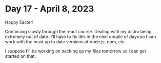 # Day 17 - April 8, 2023

Happy Easter!

Continuing slowly through the react course. Dealing with my distro being extremely out of date. I'll have to fix this in the next couple of days so I can work with the most up to date versions of node.js, npm, etc.

I suppose I'll be working on backing up my files tomorrow so I can get started on that.
